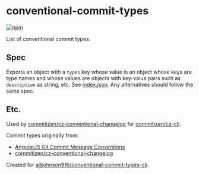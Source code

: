 # conventional-commit-types

[![npm](https://img.shields.io/npm/v/npm.svg?maxAge=2592000)](https://www.npmjs.com/package/conventional-commit-types)

List of conventional commit types.

## Spec

Exports an object with a `types` key whose value is an object whose keys are type names and whose values are objects with key-value pairs such as `description` as string, etc. See [index.json](index.json). Any alternatives should follow the same spec.

## Etc.

Used by [commitizen/cz-conventional-changelog](https://github.com/commitizen/cz-conventional-changelog) for [commitizen/cz-cli](https://github.com/commitizen/cz-cli).

Commit types originally from:
* [AngularJS Git Commit Message Conventions](https://docs.google.com/document/d/1QrDFcIiPjSLDn3EL15IJygNPiHORgU1_OOAqWjiDU5Y/edit#heading=h.8gbcep5xnw19)
* [commitizen/cz-conventional-changelog](https://github.com/commitizen/cz-conventional-changelog)

Created for [adjohnson916/conventional-commit-types-cli](https://github.com/adjohnson916/conventional-commit-types-cli).
